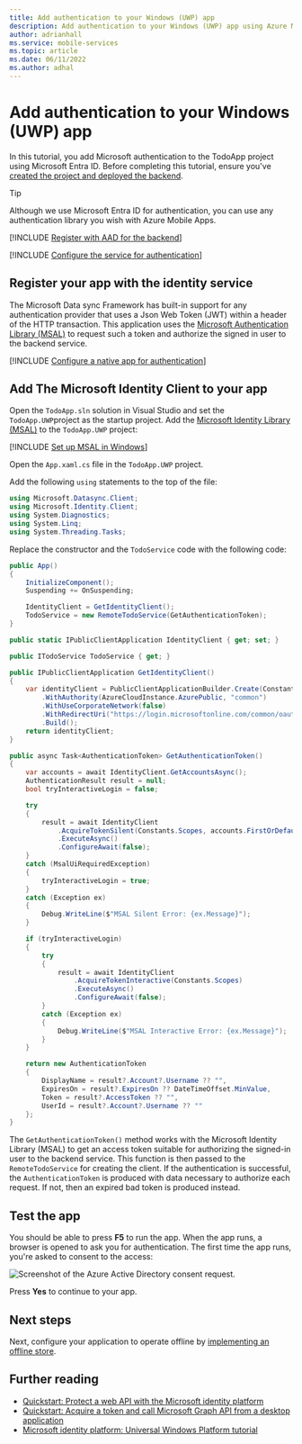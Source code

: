 ```yaml
---
title: Add authentication to your Windows (UWP) app
description: Add authentication to your Windows (UWP) app using Azure Mobile Apps with our tutorial.
author: adrianhall
ms.service: mobile-services
ms.topic: article
ms.date: 06/11/2022
ms.author: adhal
---
```


# Add authentication to your Windows (UWP) app

In this tutorial, you add Microsoft authentication to the TodoApp project using Microsoft Entra ID. Before completing this tutorial, ensure you've [created the project and deployed the backend](./index.md).

> [!TIP]
> Although we use Microsoft Entra ID for authentication, you can use any authentication library you wish with Azure Mobile Apps.  

[!INCLUDE [Register with AAD for the backend](~/mobile-apps/azure-mobile-apps/includes/quickstart/common/register-aad-backend.md)]

[!INCLUDE [Configure the service for authentication](~/mobile-apps/azure-mobile-apps/includes/quickstart/windows/configure-auth-backend.md)]

## Register your app with the identity service

The Microsoft Data sync Framework has built-in support for any authentication provider that uses a Json Web Token (JWT) within a header of the HTTP transaction.  This application uses the [Microsoft Authentication Library (MSAL)](/azure/active-directory/develop/msal-overview) to request such a token and authorize the signed in user to the backend service.

[!INCLUDE [Configure a native app for authentication](~/mobile-apps/azure-mobile-apps/includes/quickstart/common/register-aad-client.md)]

## Add The Microsoft Identity Client to your app

Open the `TodoApp.sln` solution in Visual Studio and set the `TodoApp.UWP`project as the startup project.  Add the [Microsoft Identity Library (MSAL)](/azure/active-directory/develop/msal-overview) to the `TodoApp.UWP` project:

[!INCLUDE [Set up MSAL in Windows](~/mobile-apps/azure-mobile-apps/includes/quickstart/windows/add-msal-library.md)]

Open the `App.xaml.cs` file in the `TodoApp.UWP` project.

Add the following `using` statements to the top of the file:

``` csharp
using Microsoft.Datasync.Client;
using Microsoft.Identity.Client;
using System.Diagnostics;
using System.Linq;
using System.Threading.Tasks;
```

Replace the constructor and the `TodoService` code with the following code:

``` csharp
public App()
{
    InitializeComponent();
    Suspending += OnSuspending;

    IdentityClient = GetIdentityClient();
    TodoService = new RemoteTodoService(GetAuthenticationToken);
}

public static IPublicClientApplication IdentityClient { get; set; }

public ITodoService TodoService { get; }

public IPublicClientApplication GetIdentityClient()
{
    var identityClient = PublicClientApplicationBuilder.Create(Constants.ApplicationId)
        .WithAuthority(AzureCloudInstance.AzurePublic, "common")
        .WithUseCorporateNetwork(false)
        .WithRedirectUri("https://login.microsoftonline.com/common/oauth2/nativeclient")
        .Build();
    return identityClient;
}

public async Task<AuthenticationToken> GetAuthenticationToken()
{
    var accounts = await IdentityClient.GetAccountsAsync();
    AuthenticationResult result = null;
    bool tryInteractiveLogin = false;

    try
    {
        result = await IdentityClient
            .AcquireTokenSilent(Constants.Scopes, accounts.FirstOrDefault())
            .ExecuteAsync()
            .ConfigureAwait(false);
    }
    catch (MsalUiRequiredException)
    {
        tryInteractiveLogin = true;
    }
    catch (Exception ex)
    {
        Debug.WriteLine($"MSAL Silent Error: {ex.Message}");
    }

    if (tryInteractiveLogin)
    {
        try
        {
            result = await IdentityClient
                .AcquireTokenInteractive(Constants.Scopes)
                .ExecuteAsync()
                .ConfigureAwait(false);
        }
        catch (Exception ex)
        {
            Debug.WriteLine($"MSAL Interactive Error: {ex.Message}");
        }
    }

    return new AuthenticationToken
    {
        DisplayName = result?.Account?.Username ?? "",
        ExpiresOn = result?.ExpiresOn ?? DateTimeOffset.MinValue,
        Token = result?.AccessToken ?? "",
        UserId = result?.Account?.Username ?? ""
    };
}
```

The `GetAuthenticationToken()` method works with the Microsoft Identity Library (MSAL) to get an access token suitable for authorizing the signed-in user to the backend service.  This function is then passed to the `RemoteTodoService` for creating the client.  If the authentication is successful, the `AuthenticationToken` is produced with data necessary to authorize each request.  If not, then an expired bad token is produced instead.

## Test the app

You should be able to press **F5** to run the app.  When the app runs, a browser is opened to ask you for authentication.  The first time the app runs, you're asked to consent to the access:

![Screenshot of the Azure Active Directory consent request.](./media/authentication-consent.png)

Press **Yes** to continue to your app.

## Next steps

Next, configure your application to operate offline by [implementing an offline store](./offline.md).

## Further reading

* [Quickstart: Protect a web API with the Microsoft identity platform](/azure/active-directory/develop/web-api-quickstart?pivots=devlang-aspnet-core)
* [Quickstart: Acquire a token and call Microsoft Graph API from a desktop application](/azure/active-directory/develop/desktop-app-quickstart?pivots=devlang-windows-desktop)
* [Microsoft identity platform: Universal Windows Platform tutorial](/azure/active-directory/develop/tutorial-v2-windows-uwp)   
